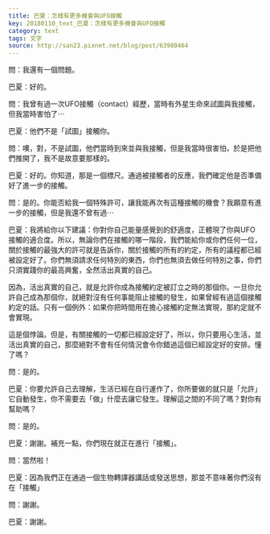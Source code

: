 ```yaml
---
title: 巴夏：怎樣有更多機會與UFO接觸
key: 20180110_text_巴夏：怎樣有更多機會與UFO接觸
category: text
tags: 文字
source: http://san23.pixnet.net/blog/post/63980464
---
```


問：我還有一個問題。

巴夏：好的。

問：我曾有過一次UFO接觸（contact）經歷，當時有外星生命來試圖與我接觸，但我當時害怕了⋯

巴夏：他們不是「試圖」接觸你。

問：噢，對，不是試圖，他們當時到來並與我接觸，但是我當時很害怕，於是把他們推開了，我不是故意要那樣的。

巴夏：好的。你知道，那是一個標尺。通過被接觸者的反應，我們確定他是否準備好了進一步的接觸。

問：是的。你能否給我一個特殊許可，讓我能再次有這種接觸的機會？我願意有進一步的接觸，但是我還不曾有過⋯

巴夏：我將給你以下建議：你對你自己能量感覺到的舒適度，正體現了你與UFO接觸的適合度。所以，無論你們在接觸的哪一階段，我們能給你或你們任何一位，關於接觸的最強大的許可就是告訴你，關於接觸的所有的約定，所有的議程都已經被設定好了。你們無須請求任何特別的東西，你們也無須去做任何特別之事，你們只須實踐你的最高興奮，全然活出真實的自己。

因為，活出真實的自己，就是允許你成為接觸約定被訂立之時的那個你。一旦你允許自己成為那個你，就絕對沒有任何事能阻止接觸的發生，如果曾經有過這個接觸約定的話。只有一個例外：如果你把時間用在擔心接觸約定無法實現，那約定就不會實現。

這是個悖論。但是，有關接觸的一切都已經設定好了，所以，你只要用心生活，並活出真實的自己，那麼絕對不會有任何情況會令你錯過這個已經設定好的安排。懂了嗎？

問：是的。

巴夏：你要允許自己去理解，生活已經在自行運作了，你所要做的就只是「允許」它自動發生，你不需要去「做」什麼去讓它發生。理解這之間的不同了嗎？對你有幫助嗎？

問：是的。

巴夏：謝謝。補充一點，你們現在就正在進行「接觸」。

問：當然啦！

巴夏：因為我們正在通過一個生物轉譯器講話或發送思想，那並不意味著你們沒有在「接觸」

問：謝謝。

巴夏：謝謝。
